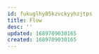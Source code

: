 ```yaml
---
id: fukuglhy85kzvckyyhzjtps
title: Flow
desc: ''
updated: 1689709030165
created: 1689709030165
---
```

